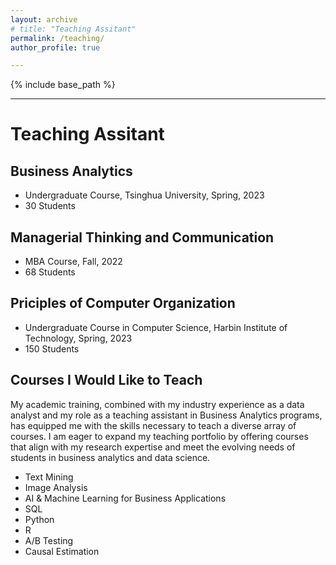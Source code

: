```yaml
---
layout: archive
# title: "Teaching Assitant"
permalink: /teaching/
author_profile: true

---
```


{% include base_path %}

---
# Teaching Assitant

## Business Analytics
* Undergraduate Course, Tsinghua University, Spring, 2023
* 30 Students

## Managerial Thinking and Communication
* MBA Course, Fall, 2022
* 68 Students
  
## Priciples of Computer Organization
* Undergraduate Course in Computer Science, Harbin Institute of Technology, Spring, 2023
* 150 Students


Courses I Would Like to Teach
-----
My academic training, combined with my industry experience as a data analyst and my role as a teaching assistant in Business Analytics programs, has equipped me with the skills necessary to teach a diverse array of courses. I am eager to expand my teaching portfolio by offering courses that align with my research expertise and meet the evolving needs of students in business analytics and data science. 

* Text Mining
* Image Analysis
* AI & Machine Learning for Business Applications
* SQL
* Python
* R
* A/B Testing
* Causal Estimation

